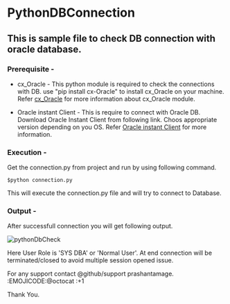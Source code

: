 # PythonDBConnection

## This is sample file to check DB connection with oracle database.

### Prerequisite -

* cx_Oracle - This python module is required to check the connections with DB.
    use "pip install cx-Oracle" to install cx_Oracle on your machine.
    Refer [cx_Oracle](https://pypi.org/project/cx-Oracle/) for more information about cx_Oracle module.

* Oracle instant Client - This is require to connect with Oracle DB.
    Download Oracle Instant Client from following link. Choos appropriate version depending on you OS.
    Refer [Oracle instant Client](https://www.oracle.com/in/database/technologies/instant-client.html) for more information.

### Execution - 
Get the connection.py from project and run by using following command.

`$python connection.py`

This will execute the connection.py file and will try to connect to Database.

### Output - 
After successfull connection you will get following output.

![pythonDbCheck](https://user-images.githubusercontent.com/13764086/124273722-027bab00-db5e-11eb-8e15-b7bd4e94fabb.PNG)

Here User Role is 'SYS DBA' or 'Normal User'.
At end connection will be terminated/closed to avoid multiple session opened issue.

For any support contact @github/support prashantamage. :EMOJICODE:@octocat :+1

Thank You.




